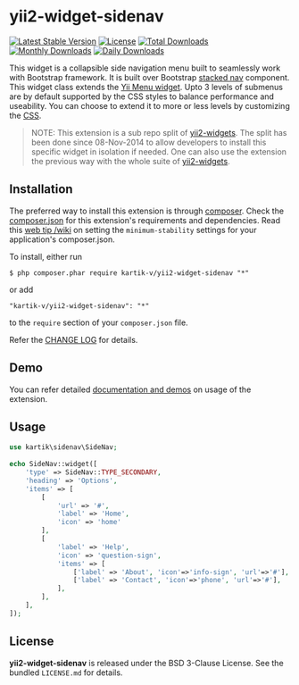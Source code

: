 yii2-widget-sidenav
===================

[![Latest Stable Version](https://poser.pugx.org/kartik-v/yii2-widget-sidenav/v/stable)](https://packagist.org/packages/kartik-v/yii2-widget-sidenav)
[![License](https://poser.pugx.org/kartik-v/yii2-widget-sidenav/license)](https://packagist.org/packages/kartik-v/yii2-widget-sidenav)
[![Total Downloads](https://poser.pugx.org/kartik-v/yii2-widget-sidenav/downloads)](https://packagist.org/packages/kartik-v/yii2-widget-sidenav)
[![Monthly Downloads](https://poser.pugx.org/kartik-v/yii2-widget-sidenav/d/monthly)](https://packagist.org/packages/kartik-v/yii2-widget-sidenav)
[![Daily Downloads](https://poser.pugx.org/kartik-v/yii2-widget-sidenav/d/daily)](https://packagist.org/packages/kartik-v/yii2-widget-sidenav)

This widget is a collapsible side navigation menu built to seamlessly work with Bootstrap framework. It is built over Bootstrap [stacked nav](http://getbootstrap.com/components/#nav-pills) component. This widget class extends the [Yii Menu widget](https://github.com/yiisoft/yii2/blob/master/framework/widgets/Menu.php). Upto 3 levels of submenus are by default supported by the CSS styles to balance performance and useability. You can choose to extend it to more or less levels by customizing the [CSS](https://github.com/kartik-v/yii2-widgets/blob/master/assets/css/sidenav.css). 

> NOTE: This extension is a sub repo split of [yii2-widgets](https://github.com/kartik-v/yii2-widgets). The split has been done since 08-Nov-2014 to allow developers to install this specific widget in isolation if needed. One can also use the extension the previous way with the whole suite of [yii2-widgets](http://demos.krajee.com/widgets).

## Installation

The preferred way to install this extension is through [composer](http://getcomposer.org/download/). Check the [composer.json](https://github.com/kartik-v/yii2-widget-sidenav/blob/master/composer.json) for this extension's requirements and dependencies. Read this [web tip /wiki](http://webtips.krajee.com/setting-composer-minimum-stability-application/) on setting the `minimum-stability` settings for your application's composer.json.

To install, either run

```
$ php composer.phar require kartik-v/yii2-widget-sidenav "*"
```

or add

```
"kartik-v/yii2-widget-sidenav": "*"
```

to the ```require``` section of your `composer.json` file.

Refer the [CHANGE LOG](https://github.com/kartik-v/yii2-widget-sidenav/blob/master/CHANGE.md) for details.

## Demo

You can refer detailed [documentation and demos](http://demos.krajee.com/widget-details/sidenav) on usage of the extension.

## Usage

```php
use kartik\sidenav\SideNav;
     
echo SideNav::widget([
	'type' => SideNav::TYPE_SECONDARY,
	'heading' => 'Options',
	'items' => [
		[
			'url' => '#',
			'label' => 'Home',
			'icon' => 'home'
		],
		[
			'label' => 'Help',
			'icon' => 'question-sign',
			'items' => [
				['label' => 'About', 'icon'=>'info-sign', 'url'=>'#'],
				['label' => 'Contact', 'icon'=>'phone', 'url'=>'#'],
			],
		],
	],
]);
```

## License

**yii2-widget-sidenav** is released under the BSD 3-Clause License. See the bundled `LICENSE.md` for details.
